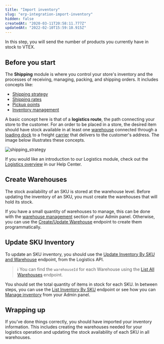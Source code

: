 ```yaml
---
title: "Import inventory"
slug: "erp-integration-import-inventory"
hidden: false
createdAt: "2020-03-11T20:58:11.777Z"
updatedAt: "2022-02-10T15:59:10.915Z"
---
```


In this step, you will send the number of products you currently have in stock to VTEX.

## Before you start

The **Shipping** module is where you control your store's inventory and the processes of receiving, managing, packing, and shipping orders. It includes concepts like:

- [Shipping strategy](https://help.vtex.com/en/tutorial/shipping-strategy--58vLBDbjYVQzJ6rRc5QNz3)
- [Shipping rates](https://help.vtex.com/en/tutorial/shipping-rates--1Balpg3rv0854udEPedvMM)
- [Pickup points](https://help.vtex.com/en/tutorial/pickup-points--2fljn6wLjn8M4lJHA6HP3R)
- [Inventory management](https://help.vtex.com/tutorial/managing-stock-items--tutorials_139)

A basic concept here is that of a **logistics route**, the path connecting your store to the customer. For an order to be placed in a store, the desired item should have stock available in at least one [warehouse](https://help.vtex.com/en/tutorial/warehouse--6oIxvsVDTtGpO7y6zwhGpb) connected through a [loading dock](https://help.vtex.com/en/tutorial/loading-dock--5DY8xHEjOLYDVL41Urd5qj) to a freight [carrier](https://help.vtex.com/en/tutorial/carries-on-vtex--7u9duMD5UQa2QQwukAWMcE) that delivers to the customer's address. The image below illustrates these concepts.

![shipping_strategy](https://user-images.githubusercontent.com/77292838/212991206-1605510b-9d1a-44fe-9bf2-16a17489b6e3.png)

If you would like an introduction to our Logistics module, check out the [Logistics overview](https://help.vtex.com/en/tutorial/logistics--53udnvI5eBy8DKo8FOjMoP) in our Help Center.

## Create Warehouses

The stock availability of an SKU is stored at the warehouse level. Before updating the inventory of an SKU, you must create the warehouses that will hold its stock.

If you have a small quantity of warehouses to manage, this can be done with the [warehouse management](https://help.vtex.com/en/tutorial/managing-warehouses--tutorials_137) section of your Admin panel. Otherwise, you can use the [Create/Update Warehouse](https://developers.vtex.com/docs/api-reference/logistics-api#post-/api/logistics/pvt/configuration/warehouses) endpoint to create them programmatically.

## Update SKU Inventory

To update an SKU inventory, you should use the [Update Inventory By SKU and Warehouse](https://developers.vtex.com/docs/api-reference/logistics-api#put-/api/logistics/pvt/inventory/skus/-skuId-/warehouses/-warehouseId-) endpoint, from the Logistics API.

> ℹ️ You can find the `warehouseId` for each Warehouse using the [List All Warehouses](https://developers.vtex.com/docs/api-reference/logistics-api#get-/api/logistics/pvt/configuration/warehouses) endpoint.

You should set the total quantity of items in stock for each SKU. In between steps, you can use the [List Inventory By SKU](https://developers.vtex.com/docs/api-reference/logistics-api#get-/api/logistics/pvt/inventory/skus/-skuId-) endpoint or see how you can [Manage inventory](https://help.vtex.com/en/tutorial/managing-stock-items--tutorials_139) from your Admin panel.

## Wrapping up

If you’ve done things correctly, you should have imported your inventory information. This includes creating the warehouses needed for your logistics operation and updating the stock availability of each SKU in all warehouses.
